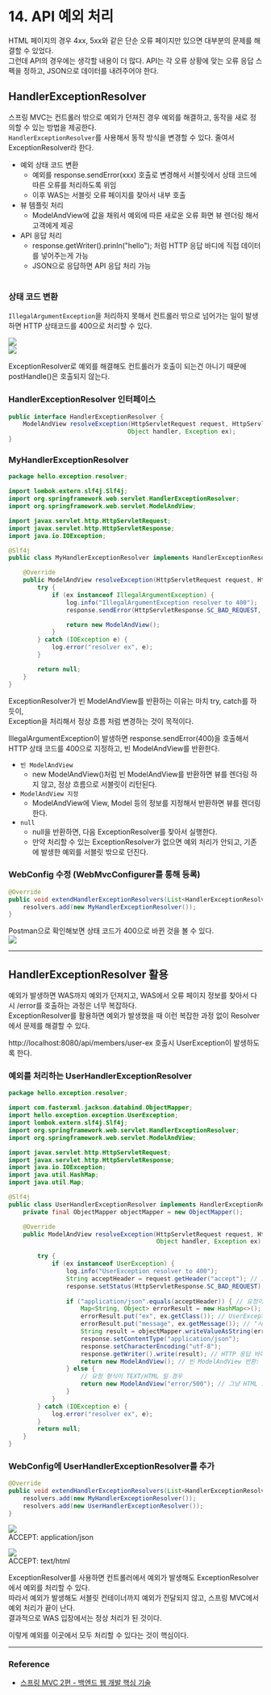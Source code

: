 # 14. API 예외 처리

HTML 페이지의 경우 4xx, 5xx와 같은 단순 오류 페이지만 있으면 대부분의 문제를 해결할 수 있었다.  
그런데 API의 경우에는 생각할 내용이 더 많다. API는 각 오류 상황에 맞는 오류 응답 스펙을 정하고, JSON으로 데이터를 내려주어야 한다.

## HandlerExceptionResolver

스프링 MVC는 컨트롤러 밖으로 예외가 던져진 경우 예외를 해결하고, 동작을 새로 정의할 수 있는 방법을 제공한다.  
`HandlerExceptionResolver`를 사용해서 동작 방식을 변경할 수 있다. 줄여서 ExceptionResolver라 한다.

- 예외 상태 코드 변환
    - 예외를 response.sendError(xxx) 호출로 변경해서 서블릿에서 상태 코드에 따른 오류를 처리하도록 위임
    - 이후 WAS는 서블릿 오류 페이지를 찾아서 내부 호출
- 뷰 템플릿 처리
    - ModelAndView에 값을 채워서 예외에 따른 새로운 오류 화면 뷰 렌더링 해서 고객에게 제공
- API 응답 처리
    - response.getWriter().prinln("hello"); 처럼 HTTP 응답 바디에 직접 데이터를 넣어주는게 가능
    - JSON으로 응답하면 API 응답 처리 가능

#

### 상태 코드 변환

`IllegalArgumentException`을 처리하지 못해서 컨트롤러 밖으로 넘어가는 일이 발생하면 HTTP 상태코드를 400으로 처리할 수 있다.

![](img/api_exception_handling_02.png)  
![](img/api_exception_handling_03.png)  

ExceptionResolver로 예외를 해결해도 컨트롤러가 호출이 되는건 아니기 때문에 postHandle()은 호출되지 않는다.

### HandlerExceptionResolver 인터페이스
```java
public interface HandlerExceptionResolver {
    ModelAndView resolveException(HttpServletRequest request, HttpServletResponse response,
                                 Object handler, Exception ex);
}
```

### MyHandlerExceptionResolver
```java
package hello.exception.resolver;

import lombok.extern.slf4j.Slf4j;
import org.springframework.web.servlet.HandlerExceptionResolver;
import org.springframework.web.servlet.ModelAndView;

import javax.servlet.http.HttpServletRequest;
import javax.servlet.http.HttpServletResponse;
import java.io.IOException;

@Slf4j
public class MyHandlerExceptionResolver implements HandlerExceptionResolver {

    @Override
    public ModelAndView resolveException(HttpServletRequest request, HttpServletResponse response, Object handler, Exception ex) {
        try {
            if (ex instanceof IllegalArgumentException) {
                log.info("IllegalArgumentException resolver to 400");
                response.sendError(HttpServletResponse.SC_BAD_REQUEST, ex.getMessage());

                return new ModelAndView();
            }
        } catch (IOException e) {
            log.error("resolver ex", e);
        }

        return null;
    }
}
```

ExceptionResolver가 빈 ModelAndView를 반환하는 이유는 마치 try, catch를 하듯이,  
Exception을 처리해서 정상 흐름 처럼 변경하는 것이 목적이다.  
  
IllegalArgumentException이 발생하면 response.sendError(400)을 호출해서 HTTP 상태 코드를 400으로 지정하고, 빈 ModelAndView를 반환한다.
  
- `빈 ModelAndView`
    - new ModelAndView()처럼 빈 ModelAndView를 반환하면 뷰를 렌더링 하지 않고, 정상 흐름으로 서블릿이 리턴된다.
- `ModelAndView 지정`
    - ModelAndView에 View, Model 등의 정보를 지정해서 반환하면 뷰를 렌더링 한다.
- `null`
    - null을 반환하면, 다음 ExceptionResolver를 찾아서 실행한다.
    - 만약 처리할 수 있는 ExceptionResolver가 없으면 예외 처리가 안되고, 기존에 발생한 예외를 서블릿 밖으로 던진다.


### WebConfig 수정 (WebMvcConfigurer를 통해 등록)
```java
@Override
public void extendHandlerExceptionResolvers(List<HandlerExceptionResolver> resolvers) {
    resolvers.add(new MyHandlerExceptionResolver());
}
```

Postman으로 확인해보면 상태 코드가 400으로 바뀐 것을 볼 수 있다.  
![](img/api_exception_handling_04.png)

---

## HandlerExceptionResolver 활용
 
예외가 발생하면 WAS까지 예외가 던져지고, WAS에서 오류 페이지 정보를 찾아서 다시 /error를 호출하는 과정은 너무 복잡하다.  
ExceptionResolver를 활용하면 예외가 발생했을 때 이런 복잡한 과정 없이 Resolver에서 문제를 해결할 수 있다.

http://localhost:8080/api/members/user-ex 호출시 UserException이 발생하도록 한다.  

### 예외를 처리하는 UserHandlerExceptionResolver
```java
package hello.exception.resolver;

import com.fasterxml.jackson.databind.ObjectMapper;
import hello.exception.exception.UserException;
import lombok.extern.slf4j.Slf4j;
import org.springframework.web.servlet.HandlerExceptionResolver;
import org.springframework.web.servlet.ModelAndView;

import javax.servlet.http.HttpServletRequest;
import javax.servlet.http.HttpServletResponse;
import java.io.IOException;
import java.util.HashMap;
import java.util.Map;

@Slf4j
public class UserHandlerExceptionResolver implements HandlerExceptionResolver {
    private final ObjectMapper objectMapper = new ObjectMapper();

    @Override
    public ModelAndView resolveException(HttpServletRequest request, HttpServletResponse response,
                                         Object handler, Exception ex) {

        try {
            if (ex instanceof UserException) {
                log.info("UserException resolver to 400");
                String acceptHeader = request.getHeader("accept"); // 요청 접근방법 조회
                response.setStatus(HttpServletResponse.SC_BAD_REQUEST); // 응답 http 상태 코드를 400으로 설정
                
                if ("application/json".equals(acceptHeader)) { // 요청이 JSON 형식일 경우
                    Map<String, Object> errorResult = new HashMap<>();
                    errorResult.put("ex", ex.getClass()); // UserException
                    errorResult.put("message", ex.getMessage()); // "사용자 오류"
                    String result = objectMapper.writeValueAsString(errorResult);
                    response.setContentType("application/json");
                    response.setCharacterEncoding("utf-8");
                    response.getWriter().write(result); // HTTP 응답 바디에 직접 데이터를 넣어 JSON으로 처리가 가능 (핵심) 
                    return new ModelAndView(); // 빈 ModelAndView 반환: 정상 흐름으로 리턴
                } else {
                    // 요청 형식이 TEXT/HTML 일 경우
                    return new ModelAndView("error/500"); // 그냥 HTML 오류 페이지를 보여준다.
                }
            }
        } catch (IOException e) {
            log.error("resolver ex", e);
        }
        return null;
    }
}
```

### WebConfig에 UserHandlerExceptionResolver를 추가
```java
@Override
public void extendHandlerExceptionResolvers(List<HandlerExceptionResolver> resolvers) {
    resolvers.add(new MyHandlerExceptionResolver());
    resolvers.add(new UserHandlerExceptionResolver());
}
```

![](img/api_exception_handling_05.png)  
ACCEPT: application/json  
  
![](img/api_exception_handling_06.png)  
ACCEPT: text/html  
  
  
ExceptionResolver를 사용하면 컨트롤러에서 예외가 발생해도 ExceptionResolver에서 예외를 처리할 수 있다.  
따라서 예외가 발생해도 서블릿 컨테이너까지 예외가 전달되지 않고, 스프링 MVC에서 예외 처리가 끝이 난다.  
결과적으로 WAS 입장에서는 정상 처리가 된 것이다.  
  
이렇게 예외를 이곳에서 모두 처리할 수 있다는 것이 핵심이다.

---

### Reference
- [스프링 MVC 2편 - 백엔드 웹 개발 핵심 기술](https://www.inflearn.com/course/%EC%8A%A4%ED%94%84%EB%A7%81-mvc-2/dashboard)
